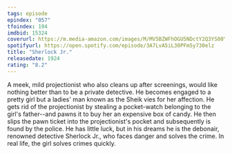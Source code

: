 ```yaml
---
tags: episode
epindex: "057"
tfoindex: 194
imdbid: 15324
coverurl: https://m.media-amazon.com/images/M/MV5BZWFhOGU5NDctY2Q3YS00Y2VlLWI1NzEtZmIwY2ZiZjY4OTA2XkEyXkFqcGdeQXVyMDI2NDg0NQ@@._V1_SX202_CR0,0,202,300_.jpg
spotifyurl: https://open.spotify.com/episode/3A7LvA5iL30PFm5y730elz
title: "Sherlock Jr."
releasedate: 1924
rating: "8.2"
---
```


A meek, mild projectionist who also cleans up after screenings, would like nothing better than to be a private detective. He becomes engaged to a pretty girl but a ladies' man known as the Sheik vies for her affection. He gets rid of the projectionist by stealing a pocket-watch belonging to the girl's father--and pawns it to buy her an expensive box of candy. He then slips the pawn ticket into the projectionist's pocket and subsequently is found by the police. He has little luck, but in his dreams he is the debonair, renowned detective Sherlock Jr., who faces danger and solves the crime. In real life, the girl solves crimes quickly.